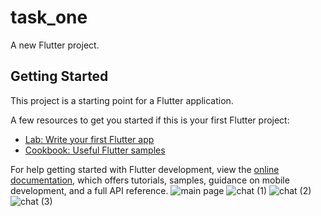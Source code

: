 # task_one

A new Flutter project.

## Getting Started

This project is a starting point for a Flutter application.

A few resources to get you started if this is your first Flutter project:

- [Lab: Write your first Flutter app](https://docs.flutter.dev/get-started/codelab)
- [Cookbook: Useful Flutter samples](https://docs.flutter.dev/cookbook)

For help getting started with Flutter development, view the
[online documentation](https://docs.flutter.dev/), which offers tutorials,
samples, guidance on mobile development, and a full API reference.
![main page](https://user-images.githubusercontent.com/60739917/215963946-67b349dd-cf8b-4520-aa64-0ea60b2ee76f.png)
![chat (1)](https://user-images.githubusercontent.com/60739917/215963980-dd248a33-da65-4ada-a40a-9b71e0dec3d9.png)
![chat (2)](https://user-images.githubusercontent.com/60739917/215963990-ea3cf817-03b4-46bf-95e5-1a4ffe443663.png)
![chat (3)](https://user-images.githubusercontent.com/60739917/215963999-13a17e24-3f27-4265-956c-efa129fed307.png)
